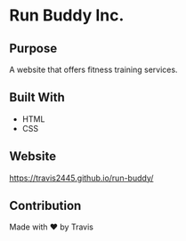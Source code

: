 # Run Buddy Inc.

## Purpose
A website that offers fitness training services.

## Built With
* HTML
* CSS

## Website
https://travis2445.github.io/run-buddy/

## Contribution
Made with ❤️ by Travis
